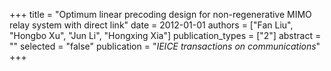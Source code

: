 +++
title = "Optimum linear precoding design for non-regenerative MIMO relay system with direct link"
date = 2012-01-01
authors = ["Fan Liu", "Hongbo Xu", "Jun Li", "Hongxing Xia"]
publication_types = ["2"]
abstract = ""
selected = "false"
publication = "*IEICE transactions on communications*"
+++

